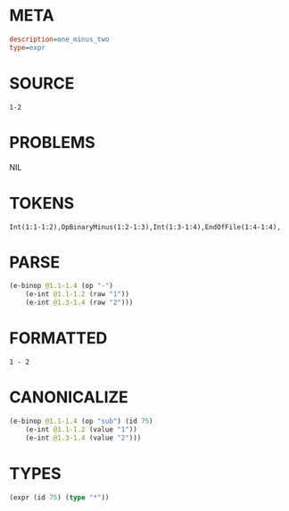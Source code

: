 # META
~~~ini
description=one_minus_two
type=expr
~~~
# SOURCE
~~~roc
1-2
~~~
# PROBLEMS
NIL
# TOKENS
~~~zig
Int(1:1-1:2),OpBinaryMinus(1:2-1:3),Int(1:3-1:4),EndOfFile(1:4-1:4),
~~~
# PARSE
~~~clojure
(e-binop @1.1-1.4 (op "-")
	(e-int @1.1-1.2 (raw "1"))
	(e-int @1.3-1.4 (raw "2")))
~~~
# FORMATTED
~~~roc
1 - 2
~~~
# CANONICALIZE
~~~clojure
(e-binop @1.1-1.4 (op "sub") (id 75)
	(e-int @1.1-1.2 (value "1"))
	(e-int @1.3-1.4 (value "2")))
~~~
# TYPES
~~~clojure
(expr (id 75) (type "*"))
~~~
